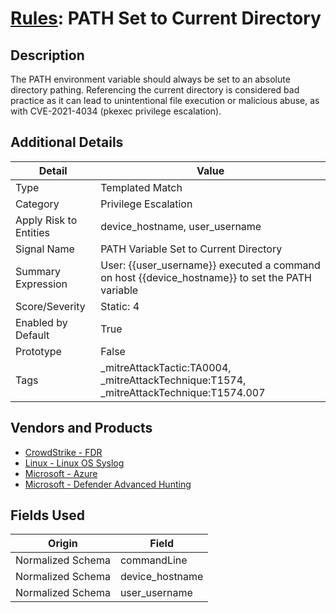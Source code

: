 # [Rules](README.md): PATH Set to Current Directory

## Description
The PATH environment variable should always be set to an absolute directory pathing. Referencing the current directory is considered bad practice as it can lead to unintentional file execution or malicious abuse, as with CVE-2021-4034 (pkexec privilege escalation).

## Additional Details
|Detail|Value|
|----|----|
|Type|Templated Match|
|Category|Privilege Escalation|
|Apply Risk to Entities|device_hostname, user_username|
|Signal Name|PATH Variable Set to Current Directory|
|Summary Expression|User: {{user_username}} executed a command on host {{device_hostname}} to set the PATH variable|
|Score/Severity|Static: 4|
|Enabled by Default|True|
|Prototype|False|
|Tags|_mitreAttackTactic:TA0004, _mitreAttackTechnique:T1574, _mitreAttackTechnique:T1574.007|
## Vendors and Products
- [CrowdStrike - FDR](../products/569a3a44-c29f-492e-bcf4-5dc04e2ab0f3.md)
- [Linux - Linux OS Syslog](../products/0e20c932-d992-4bd4-b276-c15119ca5c0b.md)
- [Microsoft - Azure](../products/a1225af5-e778-4068-a9a2-47da93d1ff24.md)
- [Microsoft - Defender Advanced Hunting](../products/3382523e-2072-41bd-b50b-6b148957d0b0.md)


## Fields Used

|Origin|Field|
|----|----|
|Normalized Schema|commandLine|
|Normalized Schema|device_hostname|
|Normalized Schema|user_username|



